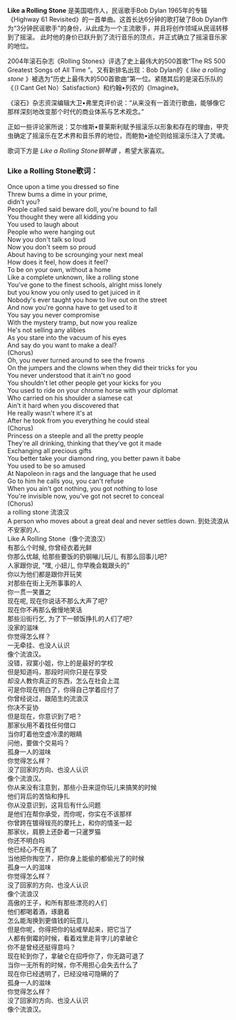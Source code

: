 

**Like a Rolling Stone** 是美国唱作人，民谣歌手Bob Dylan 1965年的专辑《Highway 61
Revisited》的一首单曲。这首长达6分钟的歌打破了Bob
Dylan作为“3分钟民谣歌手”的身份，从此成为一个主流歌手，并且将创作领域从民谣转移到了摇滚。
此时他的身价已跃升到了流行音乐的顶点，并正式确立了摇滚音乐家的地位。

  
2004年滚石杂志《Rolling Stones》评选了史上最伟大的500首歌“The RS 500 Greatest Songs of All Time
”。又有新排名出现：Bob Dylan的《 _like a rolling stone_
》被选为“历史上最伟大的500首歌曲”第一位。紧随其后的是滚石乐队的《（I Cant Get
No）Satisfaction》和约翰•列农的《Imagine》。

  
《滚石》杂志资深编辑大卫•弗里克评价说：“从来没有一首流行歌曲，能够像它那样深刻地改变那个时代的商业体系与艺术观念。”

  
正如一些评论家所说：艾尔维斯•普莱斯利赋予摇滚乐以形象和存在的理由，甲壳虫确定了摇滚乐在艺术界和音乐界的地位，而鲍勃•迪伦则给摇滚乐注入了灵魂。

  
歌词下方是 _Like a Rolling Stone钢琴谱_ ，希望大家喜欢。

### Like a Rolling Stone歌词：

Once upon a time you dressed so fine  
Threw bums a dime in your prime,  
didn't you?  
People called said beware doll, you're bound to fall  
You thought they were all kidding you  
You used to laugh about  
People who were hanging out  
Now you don't talk so loud  
Now you don't seem so proud  
About having to be scrounging your next meal  
How does it feel, how does it feel?  
To be on your own, without a home  
Like a complete unknown, like a rolling stone  
You've gone to the finest schools, alright miss lonely  
but you know you only used to get juiced in it  
Nobody's ever taught you how to live out on the street  
And now you're gonna have to get used to it  
You say you never compromise  
With the mystery tramp, but now you realize  
He's not selling any alibies  
As you stare into the vacuum of his eyes  
And say do you want to make a deal?  
(Chorus)  
Oh, you never turned around to see the frowns  
On the jumpers and the clowns when they did their tricks for you  
You never understood that it ain't no good  
You shouldn't let other people get your kicks for you  
You used to ride on your chrome horse with your diplomat  
Who carried on his shoulder a siamese cat  
Ain't it hard when you discovered that  
He really wasn't where it's at  
After he took from you everything he could steal  
(Chorus)  
Princess on a steeple and all the pretty people  
They're all drinking, thinking that they've got it made  
Exchanging all precious gifts  
You better take your diamond ring, you better pawn it babe  
You used to be so amused  
At Napoleon in rags and the language that he used  
Go to him he calls you, you can't refuse  
When you ain't got nothing, you got nothing to lose  
You're invisible now, you've got not secret to conceal  
(Chorus)  
a rolling stone 流浪汉  
A person who moves about a great deal and never settles down. 到处流浪从不安家的人.  
Like A Rolling Stone（像个流浪汉）  
有那么个时候, 你曾经衣着光鲜  
你那么优越, 给那些要饭的扔钢嘣儿玩儿, 有那么回事儿吧?  
人家跟你说, "嘿, 小妞儿, 你早晚会栽跟头的"  
你以为他们都是跟你开玩笑  
对那些在街上无所事事的人  
你一贯一笑置之  
现在呢, 现在你说话不那么大声了吧?  
现在你不再那么傲慢地笑话  
那些沿街行乞, 为了下一顿饭挣扎的人们了吧?  
没家的滋味  
你觉得怎么样？  
一无牵挂、也没人认识  
像个流浪汉。  
没错，寂寞小姐，你上的是最好的学校  
但是知道吗，那段时间你只是在享受  
却没人教你真正的东西，怎么在社会上混  
可是你现在明白了，你得自己学着应付了  
你曾经说过，跟陌生的流浪汉  
你决不妥协  
但是现在，你意识到了吧？  
那家伙用不着找任何借口  
当你盯着他空虚冷漠的眼睛  
问他，要做个交易吗？  
孤身一人的滋味  
你觉得怎么样？  
没了回家的方向、也没人认识  
像个流浪汉。  
你从来没有注意到，那些小丑来逗你玩儿来搞笑的时候  
他们背后的苦恼和挣扎  
你从没意识到，这背后有什么问题  
是他们在帮你承受，而你呢，你实在不该那样  
你曾跨在镀得锃亮的摩托上，和你的情圣一起  
那家伙，肩膀上还卧着一只暹罗猫  
你还不明白吗  
他已经心不在焉了  
当他把你掏空了，把你身上能偷的都偷光了的时候  
孤身一人的滋味  
你觉得怎么样？  
没了回家的方向、也没人认识  
像个流浪汉  
高傲的王子，和所有那些漂亮的人们  
他们都喝着酒，琢磨着  
怎么能淘换到更值钱的玩意儿  
但是你呢，你得把你的钻戒举起来，把它当了  
人都有倒霉的时候，看着戏里走背字儿的拿破仑  
你不是曾经还挺得意吗？  
现在轮到你了，拿破仑在招呼你了，你无路可退了  
当你一无所有的时候，你不用担心会失去什么了  
现在你已经透明了，已经没啥可隐瞒的了  
孤身一人的滋味  
你觉得怎么样？  
没了回家的方向、也没人认识  
像个流浪汉。

